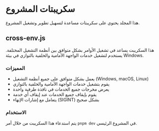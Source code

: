 # سكريبتات المشروع

هذا المجلد يحتوي على سكريبتات مساعدة لتسهيل تطوير وتشغيل المشروع.

## cross-env.js

هذا السكريبت يساعد في تشغيل الأوامر بشكل متوافق بين أنظمة التشغيل المختلفة. يستخدم لتشغيل خدمات الواجهة الأمامية والخلفية بالتوازي في بيئة Windows.

### المميزات

- يعمل بشكل متوافق على جميع أنظمة التشغيل (Windows, macOS, Linux)
- يقوم بتشغيل خدمات الواجهة الأمامية والخلفية بالتوازي
- يعرض مخرجات جميع الخدمات في نافذة طرفية واحدة
- يقوم بإيقاف جميع الخدمات عند إيقاف أي خدمة
- يتعامل مع إشارات الإنهاء (SIGINT) بشكل صحيح

### الاستخدام

يتم استدعاء هذا السكريبت من خلال أمر `pnpm dev` في المشروع الرئيسي.